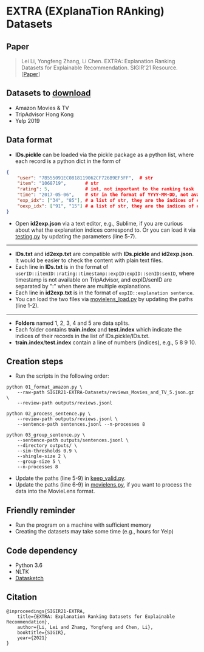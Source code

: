 # EXTRA (EXplanaTion RAnking) Datasets

## Paper
> Lei Li, Yongfeng Zhang, Li Chen. EXTRA: Explanation Ranking Datasets for Explainable Recommendation. SIGIR'21 Resource. \[[Paper](https://arxiv.org/abs/2102.10315)\]

## Datasets to [download](https://drive.google.com/drive/folders/1Kb4pOCUja1EgDlhP-YQI8AxofHBkioT5?usp=sharing)
- Amazon Movies & TV
- TripAdvisor Hong Kong
- Yelp 2019

## Data format

- **IDs.pickle** can be loaded via the pickle package as a python list, where each record is a python dict in the form of

```json
{
	"user": "7B555091EC0818119062CF726B9EF5FF",  # str
	"item": "1068719",       # str
	"rating": 5,             # int, not important to the ranking task
	"time": "2017-05-06",    # str in the format of YYYY-MM-DD, not available on TripAdvisor
	"exp_idx": ["34", "85"], # a list of str, they are the indices of explanations after sentence grouping via LSH
	"oexp_idx": ["91", "15"] # a list of str, they are the indices of original sentences, corresponding to senID in the following
}  
```

- Open **id2exp.json** via a text editor, e.g., Sublime, if you are curious about what the explanation indices correspond to. Or you can load it via [testing.py](testing.py) by updating the parameters (line 5-7).

---
- **IDs.txt** and **id2exp.txt** are compatible with **IDs.pickle** and **id2exp.json**. It would be easier to check the content with plain text files.
- Each line in **IDs.txt** is in the format of ```userID::itemID::rating::timestamp::expID:expID::senID:senID```, where timestamp is not available on TripAdvisor, and expID/senID are separated by ":" when there are multiple explanations.
- Each line in **id2exp.txt** is in the format of ```expID::explanation sentence```.
- You can load the two files via [movielens_load.py](movielens_load.py) by updating the paths (line 1-2).
---
- **Folders** named 1, 2, 3, 4 and 5 are data splits.
- Each folder contains **train.index** and **test.index** which indicate the indices of their records in the list of IDs.pickle/IDs.txt.
- **train.index**/**test.index** contain a line of numbers (indices), e.g., 5 8 9 10.

## Creation steps

- Run the scripts in the following order:

```shell
python 01_format_amazon.py \
	--raw-path SIGIR21-EXTRA-Datasets/reviews_Movies_and_TV_5.json.gz \
	--review-path outputs/reviews.jsonl
```

```shell
python 02_process_sentence.py \
	--review-path outputs/reviews.jsonl \
	--sentence-path sentences.jsonl --n-processes 8
```

```shell
python 03_group_sentence.py \
	--sentence-path outputs/sentences.jsonl \
	--directory outputs/ \
	--sim-thresholds 0.9 \
	--shingle-size 2 \
	--group-size 5 \
	--n-processes 8
```

- Update the paths (line 5-9) in [keep_valid.py](keep_valid.py).
- Update the paths (line 6-9) in [movielens.py](movielens.py), if you want to process the data into the MovieLens format.

## Friendly reminder
- Run the program on a machine with sufficient memory
- Creating the datasets may take some time (e.g., hours for Yelp)

## Code dependency
- Python 3.6
- NLTK
- [Datasketch](http://ekzhu.com/datasketch/lsh.html)

## Citation
```
@inproceedings{SIGIR21-EXTRA,
	title={EXTRA: Explanation Ranking Datasets for Explainable Recommendation},
	author={Li, Lei and Zhang, Yongfeng and Chen, Li},
	booktitle={SIGIR},
	year={2021}
}
```
